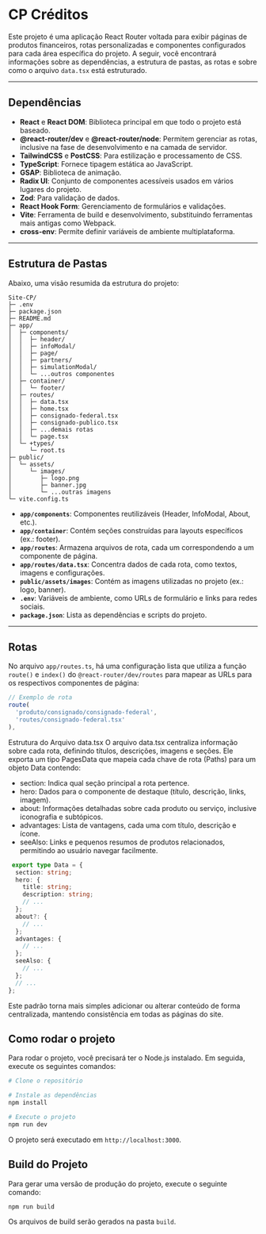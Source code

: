 # CP Créditos

Este projeto é uma aplicação React Router voltada para exibir páginas de produtos financeiros, rotas personalizadas e componentes configurados para cada área específica do projeto. A seguir, você encontrará informações sobre as dependências, a estrutura de pastas, as rotas e sobre como o arquivo `data.tsx` está estruturado.

---

## Dependências

- **React** e **React DOM**: Biblioteca principal em que todo o projeto está baseado.
- **@react-router/dev** e **@react-router/node**: Permitem gerenciar as rotas, inclusive na fase de desenvolvimento e na camada de servidor.
- **TailwindCSS** e **PostCSS**: Para estilização e processamento de CSS.
- **TypeScript**: Fornece tipagem estática ao JavaScript.
- **GSAP**: Biblioteca de animação.
- **Radix UI**: Conjunto de componentes acessíveis usados em vários lugares do projeto.
- **Zod**: Para validação de dados.
- **React Hook Form**: Gerenciamento de formulários e validações.
- **Vite**: Ferramenta de build e desenvolvimento, substituindo ferramentas mais antigas como Webpack.
- **cross-env**: Permite definir variáveis de ambiente multiplataforma.

---

## Estrutura de Pastas

Abaixo, uma visão resumida da estrutura do projeto:

``` 
Site-CP/
├─ .env
├─ package.json
├─ README.md
├─ app/
│  ├─ components/
│  │  ├─ header/
│  │  ├─ infoModal/
│  │  ├─ page/
│  │  ├─ partners/
│  │  ├─ simulationModal/
│  │  └─ ...outros componentes
│  ├─ container/
│  │  └─ footer/
│  ├─ routes/
│  │  ├─ data.tsx
│  │  ├─ home.tsx
│  │  ├─ consignado-federal.tsx
│  │  ├─ consignado-publico.tsx
│  │  ├─ ...demais rotas
│  │  └─ page.tsx
│  └─ +types/
│     └─ root.ts
├─ public/
│  └─ assets/
│     └─ images/
│        ├─ logo.png
│        ├─ banner.jpg
│        └─ ...outras imagens
└─ vite.config.ts
```


- **`app/components`**: Componentes reutilizáveis (Header, InfoModal, About, etc.).
- **`app/container`**: Contém seções construídas para layouts específicos (ex.: footer).
- **`app/routes`**: Armazena arquivos de rota, cada um correspondendo a um componente de página.
- **`app/routes/data.tsx`**: Concentra dados de cada rota, como textos, imagens e configurações.
- **`public/assets/images`**: Contém as imagens utilizadas no projeto (ex.: logo, banner).
- **`.env`**: Variáveis de ambiente, como URLs de formulário e links para redes sociais.
- **`package.json`**: Lista as dependências e scripts do projeto.

---

## Rotas

No arquivo `app/routes.ts`, há uma configuração lista que utiliza a função `route()` e `index()` do `@react-router/dev/routes` para mapear as URLs para os respectivos componentes de página:

```typescript
// Exemplo de rota
route(
  'produto/consignado/consignado-federal',
  'routes/consignado-federal.tsx'
),
```

Estrutura do Arquivo data.tsx
O arquivo data.tsx centraliza informação sobre cada rota, definindo títulos, descrições, imagens e seções. Ele exporta um tipo PagesData que mapeia cada chave de rota (Paths) para um objeto Data contendo:

 * section: Indica qual seção principal a rota pertence.
 * hero: Dados para o componente de destaque (título, descrição, links, imagem).
 * about: Informações detalhadas sobre cada produto ou serviço, inclusive iconografia e subtópicos.
 * advantages: Lista de vantagens, cada uma com título, descrição e ícone.
 * seeAlso: Links e pequenos resumos de produtos relacionados, permitindo ao usuário navegar facilmente.

```ts
 export type Data = {
  section: string;
  hero: {
    title: string;
    description: string;
    // ...
  };
  about?: {
    // ...
  };
  advantages: {
    // ...
  };
  seeAlso: {
    // ...
  };
  // ...
};
```

Este padrão torna mais simples adicionar ou alterar conteúdo de forma centralizada, mantendo consistência em todas as páginas do site.

## Como rodar o projeto

Para rodar o projeto, você precisará ter o Node.js instalado. Em seguida, execute os seguintes comandos:

```bash
# Clone o repositório

# Instale as dependências
npm install

# Execute o projeto
npm run dev
```

O projeto será executado em `http://localhost:3000`.

## Build do Projeto

Para gerar uma versão de produção do projeto, execute o seguinte comando:

```bash
npm run build
```

Os arquivos de build serão gerados na pasta `build`.
